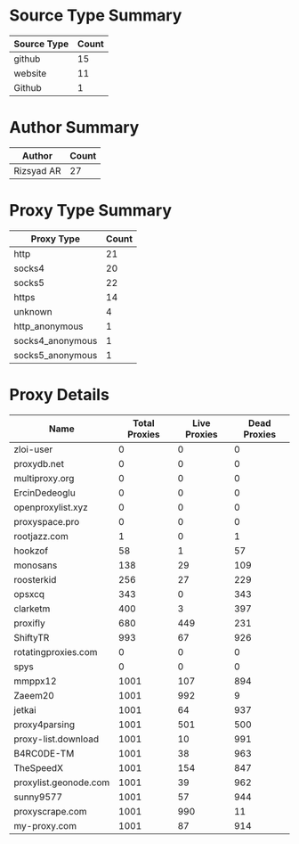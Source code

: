 # Source Type Summary

| Source Type | Count |
|-------------|-------|
| github | 15 |
| website | 11 |
| Github | 1 |


# Author Summary

| Author | Count |
|--------|-------|
| Rizsyad AR | 27 |


# Proxy Type Summary

| Proxy Type | Count |
|------------|-------|
| http | 21 |
| socks4 | 20 |
| socks5 | 22 |
| https | 14 |
| unknown | 4 |
| http_anonymous | 1 |
| socks4_anonymous | 1 |
| socks5_anonymous | 1 |


# Proxy Details

| Name | Total Proxies | Live Proxies | Dead Proxies |
|------|---------------|--------------|---------------|
| zloi-user | 0 | 0 | 0 |
| proxydb.net | 0 | 0 | 0 |
| multiproxy.org | 0 | 0 | 0 |
| ErcinDedeoglu | 0 | 0 | 0 |
| openproxylist.xyz | 0 | 0 | 0 |
| proxyspace.pro | 0 | 0 | 0 |
| rootjazz.com | 1 | 0 | 1 |
| hookzof | 58 | 1 | 57 |
| monosans | 138 | 29 | 109 |
| roosterkid | 256 | 27 | 229 |
| opsxcq | 343 | 0 | 343 |
| clarketm | 400 | 3 | 397 |
| proxifly | 680 | 449 | 231 |
| ShiftyTR | 993 | 67 | 926 |
| rotatingproxies.com | 0 | 0 | 0 |
| spys | 0 | 0 | 0 |
| mmppx12 | 1001 | 107 | 894 |
| Zaeem20 | 1001 | 992 | 9 |
| jetkai | 1001 | 64 | 937 |
| proxy4parsing | 1001 | 501 | 500 |
| proxy-list.download | 1001 | 10 | 991 |
| B4RC0DE-TM | 1001 | 38 | 963 |
| TheSpeedX | 1001 | 154 | 847 |
| proxylist.geonode.com | 1001 | 39 | 962 |
| sunny9577 | 1001 | 57 | 944 |
| proxyscrape.com | 1001 | 990 | 11 |
| my-proxy.com | 1001 | 87 | 914 |
